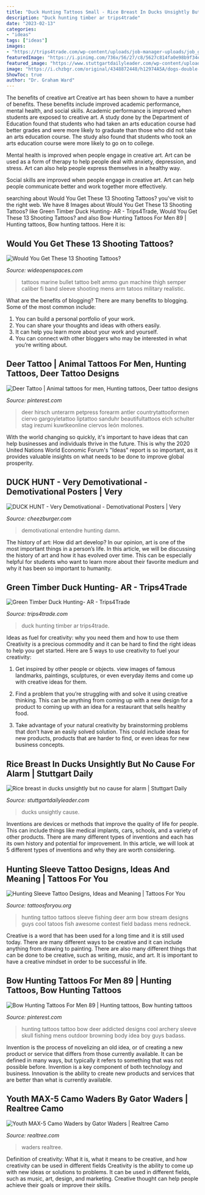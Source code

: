 ```yaml
---
title: "Duck Hunting Tattoos Small - Rice Breast In Ducks Unsightly But No Cause For Alarm"
description: "Duck hunting timber ar trips4trade"
date: "2023-02-13"
categories:
- "ideas"
tags: ["ideas"]
images:
- "https://trips4trade.com/wp-content/uploads/job-manager-uploads/job_gallery/2019/05/05E39700-EDC3-4EB0-A97E-3616AC550135-1920x1920.jpeg"
featuredImage: "https://i.pinimg.com/736x/56/27/c8/5627c814fa0e98b9f34e9fadd945d950--bow-hunting-tattoos-tattoos-for-men.jpg"
featured_image: "https://www.stuttgartdailyleader.com/wp-content/uploads/2020/12/pectoral_muscle_of_northern_pintail_susan_knowles_usgs_national_wildlife_health_center.jpg__800x450_q85_crop_subsampling-2.jpg"
image: "https://i.chzbgr.com/original/4348872448/h12974A5A/dogs-double-entendre-duck-hunt-hunting-tattoos-that-damned-dog-videogames-4348872448"
ShowToc: true
author: "Dr. Graham Ward"
---
```



The benefits of creative art
Creative art has been shown to have a number of benefits. These benefits include improved academic performance, mental health, and social skills.
Academic performance is improved when students are exposed to creative art. A study done by the Department of Education found that students who had taken an arts education course had better grades and were more likely to graduate than those who did not take an arts education course. The study also found that students who took an arts education course were more likely to go on to college.

Mental health is improved when people engage in creative art. Art can be used as a form of therapy to help people deal with anxiety, depression, and stress. Art can also help people express themselves in a healthy way.

Social skills are improved when people engage in creative art. Art can help people communicate better and work together more effectively.

	

		
searching about Would You Get These 13 Shooting Tattoos? you've visit to the right web. We have 8 Images about Would You Get These 13 Shooting Tattoos? like Green Timber Duck Hunting- AR - Trips4Trade, Would You Get These 13 Shooting Tattoos? and also Bow Hunting Tattoos For Men 89 | Hunting tattoos, Bow hunting tattoos. Here it is:
		
    
## Would You Get These 13 Shooting Tattoos?

<img loading=lazy src="http://cdn0.wideopenspaces.com/wp-content/uploads/2017/06/realistic-awesome-bullet-thigh-sleeve-mens-marine-tattoos.jpg" onerror="this.onerror=null;this.src='https://tse1.mm.bing.net/th?id=OIP.IdKCTwiOWKH3pxiluHXzMAHaHa&amp;pid=15.1';" alt="Would You Get These 13 Shooting Tattoos?">

_Source: wideopenspaces.com_

>tattoos marine bullet tattoo belt ammo gun machine thigh semper caliber fi band sleeve shooting mens arm tatoos military realistic. 

	

What are the benefits of blogging?
There are many benefits to blogging. Some of the most common include: 
1. You can build a personal portfolio of your work. 
2. You can share your thoughts and ideas with others easily. 
3. It can help you learn more about your work and yourself. 
4. You can connect with other bloggers who may be interested in what you’re writing about. 

    
## Deer Tattoo | Animal Tattoos For Men, Hunting Tattoos, Deer Tattoo Designs

<img loading=lazy src="https://i.pinimg.com/736x/65/fa/f8/65faf86ae5ae3c3a4747131733a9b9bf.jpg" onerror="this.onerror=null;this.src='https://tse2.mm.bing.net/th?id=OIP.KVqnoidu3VxQzsjgVojlAQAAAA&amp;pid=15.1';" alt="Deer Tattoo | Animal tattoos for men, Hunting tattoos, Deer tattoo designs">

_Source: pinterest.com_

>deer hirsch unterarm petpress forearm antler countrytattooformen ciervo gargoyletattoo liptattoo sanduhr beautifultattoos elch schulter stag irezumi kuwtkeonline ciervos león molones. 

	

With the world changing so quickly, it's important to have ideas that can help businesses and individuals thrive in the future. This is why the 2020 United Nations World Economic Forum's "Ideas" report is so important, as it provides valuable insights on what needs to be done to improve global prosperity.

    
## DUCK HUNT - Very Demotivational - Demotivational Posters | Very

<img loading=lazy src="https://i.chzbgr.com/original/4348872448/h12974A5A/dogs-double-entendre-duck-hunt-hunting-tattoos-that-damned-dog-videogames-4348872448" onerror="this.onerror=null;this.src='https://tse1.mm.bing.net/th?id=OIP.WyIGXRAzU9ip3Bp7d51AdgHaFV&amp;pid=15.1';" alt="DUCK HUNT - Very Demotivational - Demotivational Posters | Very">

_Source: cheezburger.com_

>demotivational entendre hunting damn. 

	

The history of art: How did art develop?
In our opinion, art is one of the most important things in a person’s life. In this article, we will be discussing the history of art and how it has evolved over time. This can be especially helpful for students who want to learn more about their favorite medium and why it has been so important to humanity.

    
## Green Timber Duck Hunting- AR - Trips4Trade

<img loading=lazy src="https://trips4trade.com/wp-content/uploads/job-manager-uploads/job_gallery/2019/05/05E39700-EDC3-4EB0-A97E-3616AC550135-1920x1920.jpeg" onerror="this.onerror=null;this.src='https://tse3.mm.bing.net/th?id=OIP.9RjeU5nuoicn41JE9V-IFAHaHa&amp;pid=15.1';" alt="Green Timber Duck Hunting- AR - Trips4Trade">

_Source: trips4trade.com_

>duck hunting timber ar trips4trade. 

	

Ideas as fuel for creativity: why you need them and how to use them
Creativity is a precious commodity and it can be hard to find the right ideas to help you get started. Here are 5 ways to use creativity to fuel your creativity:
1. Get inspired by other people or objects. view images of famous landmarks, paintings, sculptures, or even everyday items and come up with creative ideas for them.

2. Find a problem that you’re struggling with and solve it using creative thinking. This can be anything from coming up with a new design for a product to coming up with an idea for a restaurant that sells healthy food.

3. Take advantage of your natural creativity by brainstorming problems that don’t have an easily solved solution. This could include ideas for new products, products that are harder to find, or even ideas for new business concepts.


    
## Rice Breast In Ducks Unsightly But No Cause For Alarm | Stuttgart Daily

<img loading=lazy src="https://www.stuttgartdailyleader.com/wp-content/uploads/2020/12/pectoral_muscle_of_northern_pintail_susan_knowles_usgs_national_wildlife_health_center.jpg__800x450_q85_crop_subsampling-2.jpg" onerror="this.onerror=null;this.src='https://tse2.mm.bing.net/th?id=OIP.s33QQFV3aaF79HkuPDmYJwHaEK&amp;pid=15.1';" alt="Rice breast in ducks unsightly but no cause for alarm | Stuttgart Daily">

_Source: stuttgartdailyleader.com_

>ducks unsightly cause. 

	

Inventions are devices or methods that improve the quality of life for people. This can include things like medical implants, cars, schools, and a variety of other products. There are many different types of inventions and each has its own history and potential for improvement. In this article, we will look at 5 different types of inventions and why they are worth considering.

    
## Hunting Sleeve Tattoo Designs, Ideas And Meaning | Tattoos For You

<img loading=lazy src="https://www.tattoosforyou.org/wp-content/uploads/2017/11/Deer-Hunting-Sleeve-Tattoo.jpg" onerror="this.onerror=null;this.src='https://tse2.mm.bing.net/th?id=OIP.bUKkkpN_cF3qik-XpR7yggHaJ4&amp;pid=15.1';" alt="Hunting Sleeve Tattoo Designs, Ideas and Meaning | Tattoos For You">

_Source: tattoosforyou.org_

>hunting tattoo tattoos sleeve fishing deer arm bow stream designs guys cool tatoos fish awesome contest field badass mens redneck. 

	

Creative is a word that has been used for a long time and it is still used today. There are many different ways to be creative and it can include anything from drawing to painting. There are also many different things that can be done to be creative, such as writing, music, and art. It is important to have a creative mindset in order to be successful in life.

    
## Bow Hunting Tattoos For Men 89 | Hunting Tattoos, Bow Hunting Tattoos

<img loading=lazy src="https://i.pinimg.com/736x/56/27/c8/5627c814fa0e98b9f34e9fadd945d950--bow-hunting-tattoos-tattoos-for-men.jpg" onerror="this.onerror=null;this.src='https://tse1.mm.bing.net/th?id=OIP.bs-lz7DVNTp4ju8EmU_6WAAAAA&amp;pid=15.1';" alt="Bow Hunting Tattoos For Men 89 | Hunting tattoos, Bow hunting tattoos">

_Source: pinterest.com_

>hunting tattoos tattoo bow deer addicted designs cool archery sleeve skull fishing mens outdoor browning body idea boy guys badass. 

	

Invention is the process of novelizing an old idea, or of creating a new product or service that differs from those currently available. It can be defined in many ways, but typically it refers to something that was not possible before. Invention is a key component of both technology and business. Innovation is the ability to create new products and services that are better than what is currently available.

    
## Youth MAX-5 Camo Waders By Gator Waders | Realtree Camo

<img loading=lazy src="https://www.realtree.com/sites/default/files/content/previews/gatorwaderslow.jpg" onerror="this.onerror=null;this.src='https://tse1.mm.bing.net/th?id=OIP.mRNVugz_HeOHlbnHqZ-BAQHaNK&amp;pid=15.1';" alt="Youth MAX-5 Camo Waders by Gator Waders | Realtree Camo">

_Source: realtree.com_

>waders realtree. 

	

Definition of creativity: What it is, what it means to be creative, and how creativity can be used in different fields
Creativity is the ability to come up with new ideas or solutions to problems. It can be used in different fields, such as music, art, design, and marketing. Creative thought can help people achieve their goals or improve their skills.

